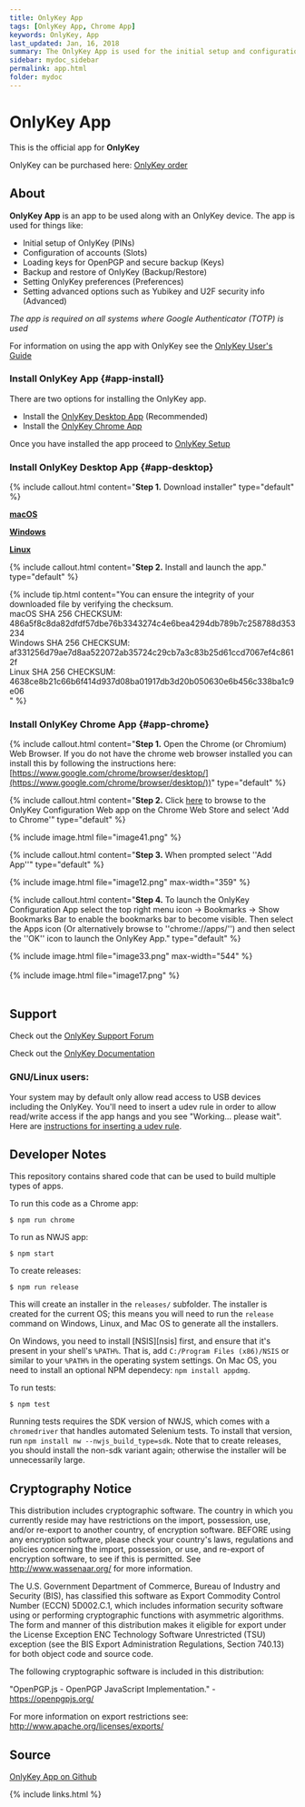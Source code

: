```yaml
---
title: OnlyKey App
tags: [OnlyKey App, Chrome App]
keywords: OnlyKey, App
last_updated: Jan, 16, 2018
summary: The OnlyKey App is used for the initial setup and configuration of OnlyKey. Supported on Windows, macOS, Linux, and Chromebook (with Chrome App).
sidebar: mydoc_sidebar
permalink: app.html
folder: mydoc
---
```


# OnlyKey App

This is the official app for **OnlyKey**

OnlyKey can be purchased here: [OnlyKey order](http://www.crp.to/p/)

## About

**OnlyKey App** is an app to be used along with an OnlyKey device. The app is used for things like:

- Initial setup of OnlyKey (PINs)
- Configuration of accounts (Slots)
- Loading keys for OpenPGP and secure backup (Keys)
- Backup and restore of OnlyKey (Backup/Restore)
- Setting OnlyKey preferences (Preferences)
- Setting advanced options such as Yubikey and U2F security info (Advanced)

*The app is required on all systems where Google Authenticator (TOTP) is used*

For information on using the app with OnlyKey see the [OnlyKey User's Guide](https://docs.crp.to/usersguide.html)

### Install OnlyKey App {#app-install}

There are two options for installing the OnlyKey app.
- Install the [OnlyKey Desktop App](#app-desktop) (Recommended)
- Install the [OnlyKey Chrome App](#app-chrome)

Once you have installed the app proceed to [OnlyKey Setup](#onlykey-setup)

### Install OnlyKey Desktop App {#app-desktop}

{% include callout.html content="**Step 1.** Download installer" type="default" %}

[<i class="fa fa-apple fa-2x"></i> **macOS**](https://github.com/trustcrypto/OnlyKey-App/releases/download/v5.1.0/OnlyKey_5.1.0.dmg)

[<i class="fa fa-windows fa-2x"></i> **Windows**](https://github.com/trustcrypto/OnlyKey-App/releases/download/v5.1.0/OnlyKey_5.1.0.exe)

[<i class="fa fa-linux fa-2x"></i> **Linux**](https://github.com/trustcrypto/OnlyKey-App/releases/download/v5.1.0/OnlyKey_5.1.0_amd64.deb)

{% include callout.html content="**Step 2.** Install and launch the app." type="default" %}

{% include tip.html content="You can ensure the integrity of your downloaded file by verifying the checksum. <br>macOS SHA 256 CHECKSUM: 486a5f8c8da82dfdf57dbe76b3343274c4e6bea4294db789b7c258788d353234<br>Windows SHA 256 CHECKSUM: af331256d79ae7d8aa522072ab35724c29cb7a3c83b25d61ccd7067ef4c8612f<br>Linux SHA 256 CHECKSUM: 4638ce8b21c66b6f414d937d08ba01917db3d20b050630e6b456c338ba1c9e06<br>" %}

### Install OnlyKey Chrome App {#app-chrome}

{% include callout.html content="**Step 1.** Open the Chrome (or Chromium) Web Browser. If you do not have the chrome web browser installed you can install this by following the instructions here: [https://www.google.com/chrome/browser/desktop/](https://www.google.com/chrome/browser/desktop/))" type="default" %}

{% include callout.html content="**Step 2.** Click [here](https://chrome.google.com/webstore/detail/onlykey-configuration/adafilbceehejjehoccladhbkgbjmica) to browse to the OnlyKey Configuration Web app on the Chrome Web Store and select 'Add to Chrome'" type="default" %}

{% include image.html file="image41.png" %}

{% include callout.html content="**Step 3.** When prompted select ''Add App''" type="default" %}

{% include image.html file="image12.png" max-width="359" %}

{% include callout.html content="**Step 4.** To launch the OnlyKey Configuration App select the top right menu icon -> Bookmarks -> Show Bookmarks Bar to enable the bookmarks bar to become visible. Then select the Apps icon (Or alternatively browse to ''chrome://apps/'') and then select the ''OK'' icon to launch the OnlyKey App." type="default" %}

{% include image.html file="image33.png" max-width="544" %}
<br>
<br>
{% include image.html file="image17.png" %}
<br>
<br>

## Support ##

Check out the [OnlyKey Support Forum](https://groups.google.com/forum/#!forum/onlykey)

Check out the [OnlyKey Documentation](https://docs.crp.to)

### GNU/Linux users:

Your system may by default only allow read access to USB devices including the OnlyKey. You'll need to insert a udev rule in order to allow read/write access if the app hangs and you see "Working... please wait". Here are [instructions for inserting a udev rule](https://docs.crp.to/linux.html).

## Developer Notes

This repository contains shared code that can be used to build multiple types of
apps.

To run this code as a Chrome app:

    $ npm run chrome

To run as NWJS app:

    $ npm start

To create releases:

    $ npm run release

This will create an installer in the `releases/` subfolder. The installer is created for the current OS; this means you will need to run the `release` command on Windows, Linux, and Mac OS to generate all the installers.

On Windows, you need to install [NSIS][nsis] first, and ensure that it's present in your shell's `%PATH%`. That is, add `C:/Program Files (x86)/NSIS` or similar to your `%PATH%` in the operating system settings. On Mac OS, you need to install an optional NPM dependecy: `npm install appdmg`.

To run tests:

    $ npm test

Running tests requires the SDK version of NWJS, which comes with a `chromedriver` that handles automated Selenium tests. To install that version, run `npm install nw --nwjs_build_type=sdk`. Note that to create releases, you should install the non-sdk variant again; otherwise the installer will be unnecessarily large.

## Cryptography Notice

This distribution includes cryptographic software. The country in which you currently reside may have restrictions on the import, possession, use, and/or re-export to another country, of encryption software.
BEFORE using any encryption software, please check your country's laws, regulations and policies concerning the import, possession, or use, and re-export of encryption software, to see if this is permitted.
See <http://www.wassenaar.org/> for more information.

The U.S. Government Department of Commerce, Bureau of Industry and Security (BIS), has classified this software as Export Commodity Control Number (ECCN) 5D002.C.1, which includes information security software using or performing cryptographic functions with asymmetric algorithms.
The form and manner of this distribution makes it eligible for export under the License Exception ENC Technology Software Unrestricted (TSU) exception (see the BIS Export Administration Regulations, Section 740.13) for both object code and source code.

The following cryptographic software is included in this distribution:

   "OpenPGP.js - OpenPGP JavaScript Implementation." - https://openpgpjs.org/

For more information on export restrictions see: http://www.apache.org/licenses/exports/

## Source

[OnlyKey App on Github](https://github.com/trustcrypto/OnlyKey-Chrome-App)

{% include links.html %}
